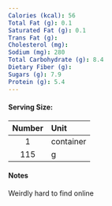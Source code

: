 ```yaml
---
Calories (kcal): 56
Total Fat (g): 0.1
Saturated Fat (g): 0.1
Trans Fat (g): 
Cholesterol (mg): 
Sodium (mg): 280
Total Carbohydrate (g): 8.4
Dietary Fiber (g): 
Sugars (g): 7.9
Protein (g): 5.4
---
```

#### Serving Size:

| Number | Unit      |
| :----: | :-------- |
|   1    | container |
|  115   | g         |
#### Notes

Weirdly hard to find online